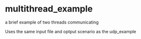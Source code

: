 # multithread_example
a brief example of two threads communicating

Uses the same input file and optput scenario as the udp_example
